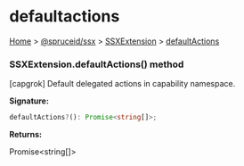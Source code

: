 # defaultactions

[Home](https://github.com/spruceid/ssx/blob/main/documentation/reference/ssx-sdk/index.md) > [@spruceid/ssx](../) > [SSXExtension](./) > [defaultActions](ssx.ssxextension.defaultactions.md)

### SSXExtension.defaultActions() method

\[capgrok] Default delegated actions in capability namespace.

**Signature:**

```typescript
defaultActions?(): Promise<string[]>;
```

**Returns:**

Promise\<string\[]>
